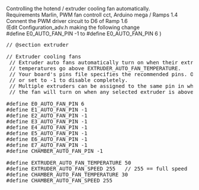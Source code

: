 Controlling the hotend / extruder cooling fan automatically.<br /> 
Requirements Marlin, PWM fan controll cct, Arduino mega / Ramps 1.4<br />
Connent the PWM driver circuit to D6 of Ramp 1.6<br /> (Edit Configuration_adv.h making the following change <br> #define E0_AUTO_FAN_PIN -1 to #define E0_AUTO_FAN_PIN 6 )

<pre>
// @section extruder

// Extruder cooling fans
 // Extruder auto fans automatically turn on when their extruders'
 // temperatures go above EXTRUDER_AUTO_FAN_TEMPERATURE.
 // Your board's pins file specifies the recommended pins. Override those here
 // or set to -1 to disable completely.
 // Multiple extruders can be assigned to the same pin in which case
 // the fan will turn on when any selected extruder is above the threshold.

#define E0_AUTO_FAN_PIN 6
#define E1_AUTO_FAN_PIN -1
#define E2_AUTO_FAN_PIN -1
#define E3_AUTO_FAN_PIN -1
#define E4_AUTO_FAN_PIN -1
#define E5_AUTO_FAN_PIN -1
#define E6_AUTO_FAN_PIN -1
#define E7_AUTO_FAN_PIN -1
#define CHAMBER_AUTO_FAN_PIN -1

#define EXTRUDER_AUTO_FAN_TEMPERATURE 50
#define EXTRUDER_AUTO_FAN_SPEED 255   // 255 == full speed
#define CHAMBER_AUTO_FAN_TEMPERATURE 30
#define CHAMBER_AUTO_FAN_SPEED 255

</pre>

<br>
<br>
<br>
<br>
<br>
<br>
<br>
